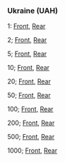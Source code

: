 ### Ukraine (UAH)

1: [Front](https://commons.wikimedia.org/wiki/File:1_2006_a.jpg), [Rear](https://commons.wikimedia.org/wiki/File:1_2006_r.jpg)

2; [Front](https://commons.wikimedia.org/wiki/File:2_2004_a.jpg), [Rear](https://commons.wikimedia.org/wiki/File:2_2004_r.jpg)

5; [Front](https://commons.wikimedia.org/wiki/File:5_Ukrainian_hryvnia_in_2004_Obverse.jpg), [Rear](https://commons.wikimedia.org/wiki/File:UABone2004_5uah_r.jpg)

10; [Front](https://commons.wikimedia.org/wiki/File:10UAH2015avers.jpg), [Rear](https://commons.wikimedia.org/wiki/File:10UAH2015revers.jpg)

20; [Front](https://commons.wikimedia.org/wiki/File:UAH20-2018-A.png), [Rear](https://commons.wikimedia.org/wiki/File:UAH20-2018-R.png)

50; [Front](https://commons.wikimedia.org/wiki/File:50-uah-2019-1.png), [Rear](https://commons.wikimedia.org/wiki/File:50-uah-2019-2.png)

100; [Front](https://commons.wikimedia.org/wiki/File:100_гривень,_2015_01.jpg), [Rear](https://commons.wikimedia.org/wiki/File:100_гривень,_2015_02.jpg)

200; [Front](https://commons.wikimedia.org/wiki/File:200-uah-2020-1.png), [Rear](https://commons.wikimedia.org/wiki/File:200-uah-2020-2.png)

500; [Front](https://commons.wikimedia.org/wiki/File:500_гривень_2015_року_(новий_зразок)_аверс.jpg), [Rear](https://commons.wikimedia.org/wiki/File:500_гривень_2015_року_(новий_зразок)_реверс.jpg)

1000; [Front](https://commons.wikimedia.org/wiki/File:1000_гривень_2019_аверс.jpg), [Rear](https://commons.wikimedia.org/wiki/File:1000_гривень_2019_реверс.jpg)
